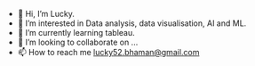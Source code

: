 - 👋 Hi, I’m Lucky.
- 👀 I’m interested in Data analysis, data visualisation, AI and ML.
- 🌱 I’m currently learning tableau.
- 💞️ I’m looking to collaborate on ...
- 📫 How to reach me lucky52.bhaman@gmail.com

<!---
lucky0052/lucky0052 is a ✨ special ✨ repository because its `README.md` (this file) appears on your GitHub profile.
You can click the Preview link to take a look at your changes.
--->
